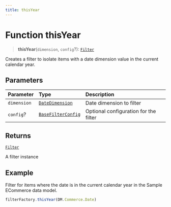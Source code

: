 ```yaml
---
title: thisYear
---
```


# Function thisYear

> **thisYear**(`dimension`, `config`?): [`Filter`](../../../interfaces/interface.Filter.md)

Creates a filter to isolate items with a date dimension value in the current calendar year.

## Parameters

| Parameter | Type | Description |
| :------ | :------ | :------ |
| `dimension` | [`DateDimension`](../../../interfaces/interface.DateDimension.md) | Date dimension to filter |
| `config`? | [`BaseFilterConfig`](../../../interfaces/interface.BaseFilterConfig.md) | Optional configuration for the filter |

## Returns

[`Filter`](../../../interfaces/interface.Filter.md)

A filter instance

## Example

Filter for items where the date is in the current calendar year in the Sample ECommerce data model.
```ts
filterFactory.thisYear(DM.Commerce.Date)
```
